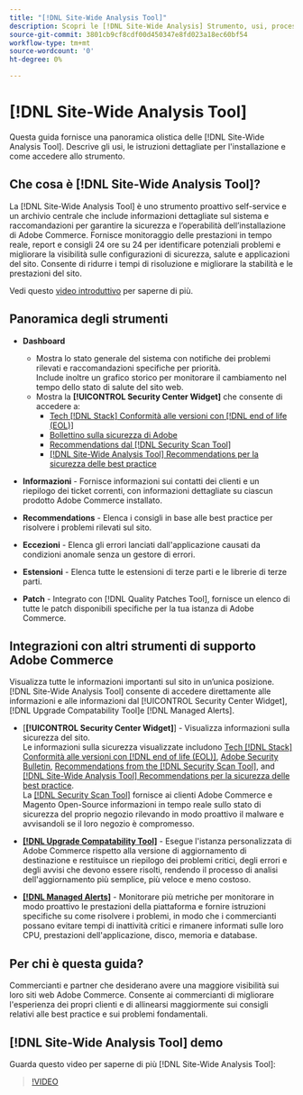 ```yaml
---
title: "[!DNL Site-Wide Analysis Tool]"
description: Scopri le [!DNL Site-Wide Analysis] Strumento, usi, processo di installazione e modalità di accesso
source-git-commit: 3801cb9cf8cdf00d450347e8fd023a18ec60bf54
workflow-type: tm+mt
source-wordcount: '0'
ht-degree: 0%

---
```


# [!DNL Site-Wide Analysis Tool]

Questa guida fornisce una panoramica olistica delle [!DNL Site-Wide Analysis Tool]. Descrive gli usi, le istruzioni dettagliate per l&#39;installazione e come accedere allo strumento.

## Che cosa è [!DNL Site-Wide Analysis Tool]?

La [!DNL Site-Wide Analysis Tool] è uno strumento proattivo self-service e un archivio centrale che include informazioni dettagliate sul sistema e raccomandazioni per garantire la sicurezza e l’operabilità dell’installazione di Adobe Commerce. Fornisce monitoraggio delle prestazioni in tempo reale, report e consigli 24 ore su 24 per identificare potenziali problemi e migliorare la visibilità sulle configurazioni di sicurezza, salute e applicazioni del sito. Consente di ridurre i tempi di risoluzione e migliorare la stabilità e le prestazioni del sito.

Vedi questo [video introduttivo](https://www.youtube.com/watch?v=KW2R8ki_RG4) per saperne di più.

## Panoramica degli strumenti

- **Dashboard**
   - Mostra lo stato generale del sistema con notifiche dei problemi rilevati e raccomandazioni specifiche per priorità.<br>
Include inoltre un grafico storico per monitorare il cambiamento nel tempo dello stato di salute del sito web.
   - Mostra la **[!UICONTROL Security Center Widget]** che consente di accedere a:
      - [Tech [!DNL Stack] Conformità alle versioni con [!DNL end of life (EOL)]](https://experienceleague.adobe.com/docs/commerce-operations/installation-guide/system-requirements.html)
      - [Bollettino sulla sicurezza di Adobe](https://helpx.adobe.com/security/security-bulletin.html)
      - [Recommendations dal [!DNL Security Scan Tool]](https://experienceleague.adobe.com/docs/commerce-admin/systems/security/security-scan.html)
      - [[!DNL Site-Wide Analysis Tool] Recommendations per la sicurezza delle best practice](https://experienceleague.adobe.com/docs/commerce-operations/tools/site-wide-analysis-tool/recommendations.html)

- **Informazioni** - Fornisce informazioni sui contatti dei clienti e un riepilogo dei ticket correnti, con informazioni dettagliate su ciascun prodotto Adobe Commerce installato.

- **Recommendations** - Elenca i consigli in base alle best practice per risolvere i problemi rilevati sul sito.

- **Eccezioni** - Elenca gli errori lanciati dall&#39;applicazione causati da condizioni anomale senza un gestore di errori.

- **Estensioni** - Elenca tutte le estensioni di terze parti e le librerie di terze parti.

- **Patch** - Integrato con [!DNL Quality Patches Tool], fornisce un elenco di tutte le patch disponibili specifiche per la tua istanza di Adobe Commerce.

## Integrazioni con altri strumenti di supporto Adobe Commerce

Visualizza tutte le informazioni importanti sul sito in un’unica posizione. [!DNL Site-Wide Analysis Tool] consente di accedere direttamente alle informazioni e alle informazioni dal [!UICONTROL Security Center Widget], [!DNL Upgrade Compatability Tool]e [!DNL Managed Alerts].

- [**[!UICONTROL Security Center Widget]**] - Visualizza informazioni sulla sicurezza del sito.<br>
Le informazioni sulla sicurezza visualizzate includono [Tech [!DNL Stack] Conformità alle versioni con [!DNL end of life (EOL)]](https://experienceleague.adobe.com/docs/commerce-operations/installation-guide/system-requirements.html), [Adobe Security Bulletin](https://helpx.adobe.com/security/security-bulletin.html), [Recommendations from the [!DNL Security Scan Tool]](https://experienceleague.adobe.com/docs/commerce-admin/systems/security/security-scan.html), and [[!DNL Site-Wide Analysis Tool] Recommendations per la sicurezza delle best practice](https://experienceleague.adobe.com/docs/commerce-operations/tools/site-wide-analysis-tool/recommendations.html).<br>
La [[!DNL Security Scan Tool]](https://experienceleague.adobe.com/docs/commerce-admin/systems/security/security-scan.html) fornisce ai clienti Adobe Commerce e Magento Open-Source informazioni in tempo reale sullo stato di sicurezza del proprio negozio rilevando in modo proattivo il malware e avvisandoli se il loro negozio è compromesso.

- [**[!DNL Upgrade Compatability Tool]**](../../upgrade/upgrade-compatibility-tool/overview.md) - Esegue l&#39;istanza personalizzata di Adobe Commerce rispetto alla versione di aggiornamento di destinazione e restituisce un riepilogo dei problemi critici, degli errori e degli avvisi che devono essere risolti, rendendo il processo di analisi dell&#39;aggiornamento più semplice, più veloce e meno costoso.

- [**[!DNL Managed Alerts]**](https://support.magento.com/hc/en-us/sections/360010758472-Managed-alerts-for-Adobe-Commerce) - Monitorare più metriche per monitorare in modo proattivo le prestazioni della piattaforma e fornire istruzioni specifiche su come risolvere i problemi, in modo che i commercianti possano evitare tempi di inattività critici e rimanere informati sulle loro CPU, prestazioni dell&#39;applicazione, disco, memoria e database.

## Per chi è questa guida?

Commercianti e partner che desiderano avere una maggiore visibilità sui loro siti web Adobe Commerce. Consente ai commercianti di migliorare l&#39;esperienza dei propri clienti e di allinearsi maggiormente sui consigli relativi alle best practice e sui problemi fondamentali.

## [!DNL Site-Wide Analysis Tool] demo

Guarda questo video per saperne di più [!DNL Site-Wide Analysis Tool]:

>[!VIDEO](https://video.tv.adobe.com/v/344001?quality=12)
